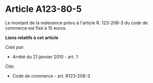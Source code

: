 # Article A123-80-5

Le montant de la redevance prévu à l'article R. 123-208-3 du code de commerce est fixé à 15 euros.

**Liens relatifs à cet article**

_Créé par_:

  - Arrêté du 21 janvier 2010 - art. 1

_Cite_:

  - Code de commerce - art. R123-208-3
